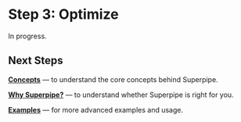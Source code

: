 # Step 3: Optimize

In progress.

## Next Steps

[**Concepts**](../concepts) &mdash; to understand the core concepts behind Superpipe.

[**Why Superpipe?**](../why) &mdash; to understand whether Superpipe is right for you.

[**Examples**](../examples) &mdash; for more advanced examples and usage.
